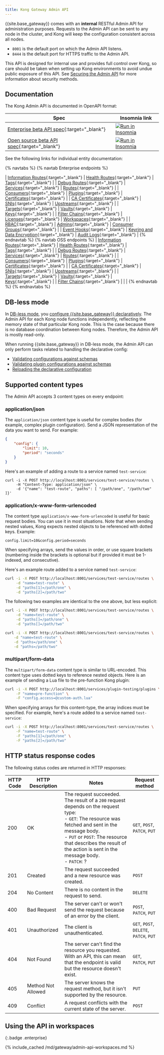 ```yaml
---
title: Kong Gateway Admin API
---
```


<!-- vale off -->

{{site.base_gateway}} comes with an **internal** RESTful Admin API for administration purposes.
 Requests to the Admin API can be sent to any node in the cluster, and Kong will
 keep the configuration consistent across all nodes.

 - `8001` is the default port on which the Admin API listens.
 - `8444` is the default port for HTTPS traffic to the Admin API.

 This API is designed for internal use and provides full control over Kong, so
 care should be taken when setting up Kong environments to avoid undue public
 exposure of this API. See [Securing the Admin API](/gateway/{{page.release}}/production/running-kong/secure-admin-api/)
 for more information about security methods.

## Documentation

The Kong Admin API is documented in OpenAPI format:

| Spec | Insomnia link |
|-------|---------------|
| [Enterprise beta API spec](/gateway/api/admin-ee/latest/){:target="_blank"} |<a href="https://insomnia.rest/run/?label=Kong%20Gateway%20Enterprise%203.4&uri=https%3A%2F%2Fraw.githubusercontent.com%2FKong%2Fdocs.konghq.com%2Fmain%2Fapi-specs%2FGateway-EE%2F3.4%2Fkong-ee-3.4.json" target="_blank"><img src="https://insomnia.rest/images/run.svg" alt="Run in Insomnia"></a>  |
|  [Open source beta API spec](/gateway/api/admin-oss/latest/){:target="_blank"} |  <a href="https://insomnia.rest/run/?label=Kong%20Gateway%20Open%20Source%203.4&uri=https%3A%2F%2Fraw.githubusercontent.com%2FKong%2Fdocs.konghq.com%2Fmain%2Fapi-specs%2FGateway-OSS%2F3.4%2Fkong-oss-3.4.json" target="_blank"><img src="https://insomnia.rest/images/run.svg" alt="Run in Insomnia"></a>|

See the following links for individual entity documentation:

{% navtabs %}
{% navtab Enterprise endpoints %}

| [Information Routes](/gateway/api/admin-ee/latest/#/Information/get-endpoints){:target="_blank"} | [Health Routes](/gateway/api/admin-ee/latest/#/Information/get-status){:target="_blank"} | [Tags](/gateway/api/admin-ee/latest/#/tags/get-tags){:target="_blank"} |
| [Debug Routes](/gateway/api/admin-ee/latest/#/debug/put-debug-cluster-control-planes-nodes-log-level-log_level){:target="_blank"} | [Services](/gateway/api/admin-ee/latest/#/Services/list-service){:target="_blank"} | [Routes](/gateway/api/admin-ee/latest/#/Routes/list-route){:target="_blank"} |
| [Consumers](/gateway/api/admin-ee/latest/#/Consumers/list-consumer){:target="_blank"} | [Plugins](/gateway/api/admin-ee/latest/#/Plugins/list-plugins-with-consumer){:target="_blank"} | [Certificates](/gateway/api/admin-ee/latest/#/Certificates/list-certificate){:target="_blank"} |
| [CA Certificates](/gateway/api/admin-ee/latest/#/CA%20Certificates/list-ca_certificate){:target="_blank"} | [SNIs](/gateway/api/admin-ee/latest/#/SNIs/list-sni-with-certificate){:target="_blank"} | [Upstreams](/gateway/api/admin-ee/latest/#/Upstreams/list-upstream){:target="_blank"} |
| [Targets](/gateway/api/admin-ee/latest/#/Targets/list-target-with-upstream){:target="_blank"} | [Vaults](/gateway/api/admin-ee/latest/#/Vaults/list-vault){:target="_blank"} | [Keys](/gateway/api/admin-ee/latest/#/Keys/list-key){:target="_blank"} |
| [Filter Chains](/gateway/api/admin-ee/latest/#/filter-chains/get-filter-chains){:target="_blank"} | [Licenses](/gateway/api/admin-ee/latest/#/licenses/get-licenses){:target="_blank"} | [Workspaces](/gateway/api/admin-ee/latest/#/Workspaces/list-workspace){:target="_blank"} |
| [RBAC](/gateway/api/admin-ee/latest/#/rbac/get-rbac-users){:target="_blank"} | [Admins](/gateway/api/admin-ee/latest/#/admins/get-admins){:target="_blank"} | [Consumer Groups](/gateway/api/admin-ee/latest/#/consumer_groups/){:target="_blank"} |
| [Event Hooks](/gateway/api/admin-ee/latest/#/Event-hooks/get-event-hooks){:target="_blank"} | [Keyring and Data Encryption](/gateway/api/admin-ee/latest/#/Keyring/get-keyring){:target="_blank"} | [Audit Logs](/gateway/api/admin-ee/latest/#/audit-logs/get-audit-requests){:target="_blank"} |
{% endnavtab %}
{% navtab OSS endpoints %}
| [Information Routes](/gateway/api/admin-oss/latest/#/Information/get-endpoints){:target="_blank"} | [Health Routes](/gateway/api/admin-oss/latest/#/Information/get-status){:target="_blank"} | [Tags](/gateway/api/admin-oss/latest/#/tags/get-tags){:target="_blank"} |
| [Debug Routes](/gateway/api/admin-oss/latest/#/debug/put-debug-cluster-control-planes-nodes-log-level-log_level){:target="_blank"} | [Services](/gateway/api/admin-oss/latest/#/Services/list-service){:target="_blank"} | [Routes](/gateway/api/admin-oss/latest/#/Routes/list-route){:target="_blank"} |
| [Consumers](/gateway/api/admin-oss/latest/#/Consumers/list-consumer){:target="_blank"} | [Plugins](/gateway/api/admin-oss/latest/#/Plugins/list-plugins-with-consumer){:target="_blank"} | [Certificates](/gateway/api/admin-oss/latest/#/Certificates/list-certificate){:target="_blank"} |
| [CA Certificates](/gateway/api/admin-oss/latest/#/CA%20Certificates/list-ca_certificate){:target="_blank"} | [SNIs](/gateway/api/admin-oss/latest/#/SNIs/list-sni-with-certificate){:target="_blank"} | [Upstreams](/gateway/api/admin-oss/latest/#/Upstreams/list-upstream){:target="_blank"} |
| [Targets](/gateway/api/admin-oss/latest/#/Targets/list-target-with-upstream){:target="_blank"} | [Vaults](/gateway/api/admin-oss/latest/#/Vaults/list-vault){:target="_blank"} | [Keys](/gateway/api/admin-oss/latest/#/Keys/list-key){:target="_blank"} |
| [Filter Chains](/gateway/api/admin-oss/latest/#/filter-chains/get-filter-chains){:target="_blank"} | | |
{% endnavtab %}
{% endnavtabs %}

## DB-less mode

In [DB-less mode](/gateway/{{page.release}}/production/deployment-topologies/db-less-and-declarative-config/),
you [configure {{site.base_gateway}} declaratively](/gateway/{{page.release}}/admin-api/declarative-configuration/).
The Admin API for each Kong node functions independently, reflecting the memory state of that particular Kong node. 
This is the case because there is no database coordination between Kong nodes. 
Therefore, the Admin API is mostly read-only. 

When running {{site.base_gateway}} in DB-less mode, the Admin API can only perform tasks related to handling the declarative config:
* [Validating configurations against schemas](/gateway/api/admin-oss/latest/#/Information/post-schemas-entity-validate)
* [Validating plugin configurations against schemas](/gateway/api/admin-oss/latest/#/Information/post-schemas-plugins-validate)
* [Reloading the declarative configuration](/gateway/{{page.release}}/admin-api/declarative-configuration/)

## Supported content types

The Admin API accepts 3 content types on every endpoint:

### application/json

The `application/json` content type is useful for complex bodies (for example, complex plugin configuration).
Send a JSON representation of the data you want to send. For example:

```json
{
    "config": {
        "limit": 10,
        "period": "seconds"
    }
}
```

Here's an example of adding a route to a service named `test-service`:

```
curl -i -X POST http://localhost:8001/services/test-service/routes \
     -H "Content-Type: application/json" \
     -d '{"name": "test-route", "paths": [ "/path/one", "/path/two" ]}'
```

### application/x-www-form-urlencoded

The content type `application/x-www-form-urlencoded` is useful for basic request bodies. 
You can use it in most situations.
Note that when sending nested values, Kong expects nested objects to be referenced
with dotted keys. Example:

```
config.limit=10&config.period=seconds
```

When specifying arrays, send the values in order, or use square brackets (numbering
inside the brackets is optional but if provided it must be 1-indexed, and
consecutive). 

Here's an example route added to a service named `test-service`:

```sh
curl -i -X POST http://localhost:8001/services/test-service/routes \
     -d "name=test-route" \
     -d "paths[1]=/path/one" \
     -d "paths[2]=/path/two"
```

The following two examples are identical to the one above, but less explicit:
```sh
curl -i -X POST http://localhost:8001/services/test-service/routes \
     -d "name=test-route" \
     -d "paths[]=/path/one" \
     -d "paths[]=/path/two"

curl -i -X POST http://localhost:8001/services/test-service/routes \
    -d "name=test-route" \
    -d "paths=/path/one" \
    -d "paths=/path/two"
```

### multipart/form-data

The `multipart/form-data` content type is similar to URL-encoded. This content type uses dotted keys to reference nested
objects. Here is an example of sending a Lua file to the pre-function Kong plugin:

```sh
curl -i -X POST http://localhost:8001/services/plugin-testing/plugins \
     -F "name=pre-function" \
     -F "config.access=@custom-auth.lua"
```

When specifying arrays for this content-type, the array indices must be specified.
For example, here's a route added to a service named `test-service`:

```sh
curl -i -X POST http://localhost:8001/services/test-service/routes \
     -F "name=test-route" \
     -F "paths[1]=/path/one" \
     -F "paths[2]=/path/two"
```

## HTTP status response codes

The following status codes are returned in HTTP responses:

| HTTP Code | HTTP Description | Notes | Request method |
| --------- | ---------------- | ----- | ------------- |
| 200 | OK | The request succeeded. The result of a `200` request depends on the request type: <br>- `GET`: The resource was fetched and sent in the message body. <br>- `PUT` or `POST`:  The resource that describes the result of the action is sent in the message body. <br>- `PATCH`: ? | `GET`, `POST`, `PATCH`, `PUT` |
| 201 | Created | The request succeeded and a new resource was created. | `POST` |
| 204 | No Content | There is no content in the request to send. | `DELETE` |
| 400 | Bad Request | The server can't or won't send the request because of an error by the client. | `POST`, `PATCH`, `PUT` |
| 401 | Unauthorized | The client is unauthenticated. | `GET`, `POST`, `DELETE`, `PATCH`, `PUT` |
| 404 | Not Found | The server can't find the resource you requested. With an API, this can mean that the endpoint is valid but the resource doesn't exist. | `GET`, `PATCH`, `PUT` |
| 405 | Method Not Allowed | The server knows the request method, but it isn't supported by the resource. | `PUT` |
| 409 | Conflict | A request conflicts with the current state of the server.  | `POST` |

## Using the API in workspaces 
{:.badge .enterprise}

{% include_cached /md/gateway/admin-api-workspaces.md %}

